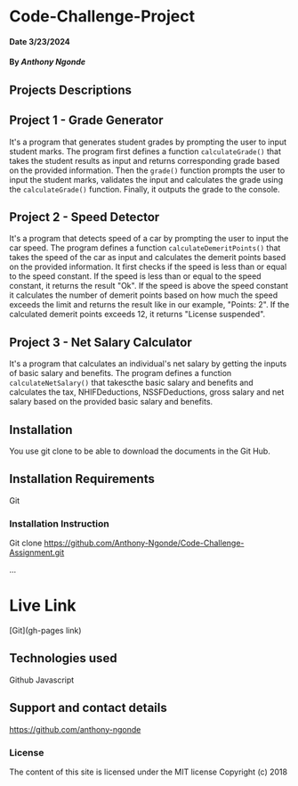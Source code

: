 # Code-Challenge-Project

#### Date 3/23/2024

#### By *Anthony Ngonde*

## Projects Descriptions

## Project 1 - Grade Generator


It's a program that generates student grades by prompting the user to input student marks.
The program first defines a function `calculateGrade()` that takes the student results as input and returns corresponding grade based on the provided information. Then the `grade()` function prompts the user to input the student marks, validates the input and calculates the grade using the `calculateGrade()` function. Finally, it outputs the grade to the console.

## Project 2 - Speed Detector
It's a program that detects speed of a car by prompting the user to input the car speed.
The program defines a function `calculateDemeritPoints()` that takes the speed of the car as input and calculates the demerit points based on the provided information. It first checks if the speed is less than or equal to the speed constant. If the speed is less than or equal to the speed constant, it returns the result "Ok". If the speed is above the speed constant it calculates the number of demerit points based on how much the speed exceeds the limit and returns the result like in our example, "Points: 2". If the calculated demerit points exceeds 12, it returns "License suspended".

## Project 3 - Net Salary Calculator
It's a program that calculates an individual's net salary by getting the inputs of basic salary and benefits.
The program defines a function `calculateNetSalary()` that takescthe basic salary and benefits and calculates the tax, NHIFDeductions, NSSFDeductions, gross salary and net salary based on the provided basic salary and benefits. 

## Installation
You use git clone to be able to download the documents in the Git Hub.

## Installation Requirements
Git

### Installation Instruction
Git clone https://github.com/Anthony-Ngonde/Code-Challenge-Assignment.git

...


# Live Link
[Git](gh-pages link)

## Technologies used
Github
Javascript

## Support and contact details
https://github.com/anthony-ngonde

### License
The content of this site is licensed under the MIT license
Copyright (c) 2018

